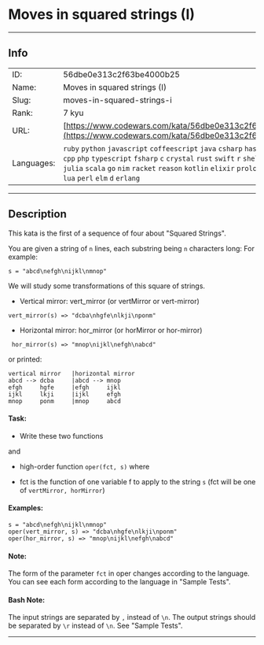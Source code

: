 # Moves in squared strings (I)

---
## Info

|            |                                      |
|:-----------|:-------------------------------------|
| ID:        | 56dbe0e313c2f63be4000b25                              |
| Name:      | Moves in squared strings (I)                            |
| Slug:      | moves-in-squared-strings-i                            |
| Rank:      | 7 kyu                       |
| URL:       | [https://www.codewars.com/kata/56dbe0e313c2f63be4000b25](https://www.codewars.com/kata/56dbe0e313c2f63be4000b25)                 |
| Languages: |  `ruby`  `python`  `javascript`  `coffeescript`  `java`  `csharp`  `haskell`  `clojure`  `cpp`  `php`  `typescript`  `fsharp`  `c`  `crystal`  `rust`  `swift`  `r`  `shell`  `objc`  `ocaml`  `julia`  `scala`  `go`  `nim`  `racket`  `reason`  `kotlin`  `elixir`  `prolog`  `pascal`  `dart`  `lua`  `perl`  `elm`  `d`  `erlang`  |

---
## Description

This kata is the first of a sequence of four about "Squared Strings".

You are given a string of `n` lines, each substring being `n` characters long: For example:

`s = "abcd\nefgh\nijkl\nmnop"`

We will study some transformations of this square of strings.

- Vertical mirror:
vert_mirror (or vertMirror or vert-mirror)
```
vert_mirror(s) => "dcba\nhgfe\nlkji\nponm"
```
- Horizontal mirror:
hor_mirror (or horMirror or hor-mirror)
```
 hor_mirror(s) => "mnop\nijkl\nefgh\nabcd"
```

or printed:

```
vertical mirror   |horizontal mirror   
abcd --> dcba     |abcd --> mnop 
efgh     hgfe     |efgh     ijkl 
ijkl     lkji     |ijkl     efgh 
mnop     ponm     |mnop     abcd 
```

#### Task:
- Write these two functions

and

- high-order function `oper(fct, s)` where

 - fct is the function of one variable f to apply to the string `s`
(fct will be one of `vertMirror, horMirror`)

#### Examples:
```
s = "abcd\nefgh\nijkl\nmnop"
oper(vert_mirror, s) => "dcba\nhgfe\nlkji\nponm"
oper(hor_mirror, s) => "mnop\nijkl\nefgh\nabcd"
```
#### Note:
The form of the parameter `fct` in oper
changes according to the language. You can see each form according to the language in "Sample Tests".

#### Bash Note:
The input strings are separated by `,` instead of `\n`. The output strings should be separated by `\r` instead of `\n`. See "Sample Tests".


---
